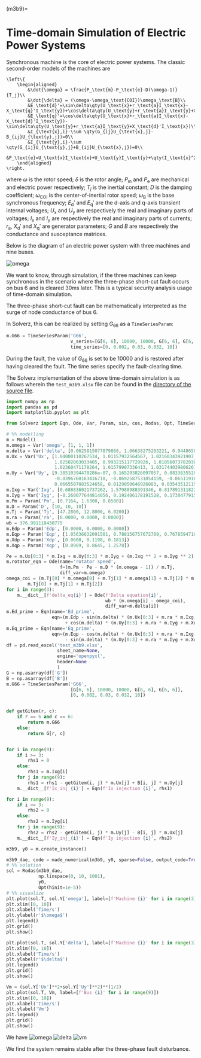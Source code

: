 (m3b9)=

# Time-domain Simulation of Electric Power Systems

Synchronous machine is the core of electric power systems. The classic second-order models of the machines are

```{math}
\left\{
    \begin{aligned}
        &\dot{\omega} = \frac{P_\text{m}-P_\text{e}-D(\omega-1)}{T_j}\\
        &\dot{\delta} = (\omega-\omega_\text{COI})\omega_\text{B}\\
        &E_\text{d}'=\sin\delta\qty(U_\text{x}+r_\text{a}I_\text{x}-X_\text{q}'I_\text{y})+\cos\delta\qty(U_\text{y}+r_\text{a}I_\text{y}+X_\text{q}'I_\text{x})\\
        &E_\text{q}'=\cos\delta\qty(U_\text{x}+r_\text{a}I_\text{x}-X_\text{d}'I_\text{y})-\sin\delta\qty(U_\text{y}+r_\text{a}I_\text{y}+X_\text{d}'I_\text{x})\\
        &I_{\text{x},i}-\sum \qty(G_{ij}U_{\text{x},j}-B_{ij}U_{\text{y},j})=0\\
        &I_{\text{y},i}-\sum \qty(G_{ij}U_{\text{y},j}+B_{ij}U_{\text{x},j})=0\\
        &P_\text{e}=U_\text{x}I_\text{x}+U_\text{y}I_\text{y}+\qty(I_\text{x}^2+I_\text{y}^2)r_\text{a}
    \end{aligned}
\right.
```
where $\omega$ is the rotor speed; $\delta$ is the rotor angle; $P_\text{m}$ and $P_\text{e}$ are mechanical and electric power respectively; $T_j$ is the inertial constant; $D$ is the damping coefficient; $\omega_\text{COI}$ is the center-of-inertial rotor speed; $\omega_\text{B}$ is the base synchronous frequency; $E_\text{d}'$ and $E_\text{q}'$ are the d-axis and q-axis transient internal voltages; $U_\text{x}$ and $U_\text{y}$ are respectively the real and imaginary parts of voltages; $I_\text{x}$ and $I_\text{y}$ are respectively the real and imaginary parts of currents; $r_\text{a}$, $X_\text{d}'$ and $X_\text{q}'$ are generator parameters; $G$ and $B$ are respectively the conductance and susceptance matrices.


Below is the diagram of an electric power system with three machines and nine buses.

![omega](fig/m3b9.png)

We want to know, through simulation, if the three machines can keep synchronous in the scenario where the three-phase short-cut fault occurs on bus 6 and is cleared 30ms later. This is a typical security analysis usage of time-domain simulation.

The three-phase short-cut fault can be mathematically interpreted as the surge of node conductance of bus 6.

In Solverz, this can be realized by setting $G_{66}$ as a `TimeSeriesParam`:

```python
m.G66 = TimeSeriesParam('G66',
                        v_series=[G[6, 6], 10000, 10000, G[6, 6], G[6, 6]],
                        time_series=[0, 0.002, 0.03, 0.032, 10])
```
During the fault, the value of $G_{66}$ is set to be 10000 and is restored after having cleared the fault. The time series specify the fault-clearing time.


The Solverz implementation of the above time-domain simulation is as follows wherein the `test_m3b9.xlsx` file can be found in the [directory of the source file](https://github.com/rzyu45/Solverz-Cookbook/tree/main/docs/source/dae/m3b9).

```python
import numpy as np
import pandas as pd
import matplotlib.pyplot as plt

from Solverz import Eqn, Ode, Var, Param, sin, cos, Rodas, Opt, TimeSeriesParam, made_numerical, Model

# %% modelling
m = Model()
m.omega = Var('omega', [1, 1, 1])
m.delta = Var('delta', [0.0625815077879868, 1.06638275203221, 0.944865048677501])
m.Ux = Var('Ux', [1.04000110267534, 1.01157932564567, 1.02160343921907,
                  1.02502063033405, 0.993215117729926, 1.01056073782038,
                  1.02360471178264, 1.01579907336413, 1.03174403980626])
m.Uy = Var('Uy', [9.38510394478286e-07, 0.165293826097057, 0.0833635520284917,
                  -0.0396760163416718, -0.0692587531054159, -0.0651191654677445,
                  0.0665507083524658, 0.0129050646926083, 0.0354351211556429])
m.Ixg = Var('Ixg', [0.688836021737262, 1.57988988391346, 0.817891311823357])
m.Iyg = Var('Iyg', [-0.260077644814056, 0.192406178191528, 0.173047791590276])
m.Pm = Param('Pm', [0.7164, 1.6300, 0.8500])
m.D = Param('D', [10, 10, 10])
m.Tj = Param('Tj', [47.2800, 12.8000, 6.0200])
m.ra = Param('ra', [0.0000, 0.0000, 0.0000])
wb = 376.991118430775
m.Edp = Param('Edp', [0.0000, 0.0000, 0.0000])
m.Eqp = Param('Eqp', [1.05636632091501, 0.788156757672709, 0.767859471854610])
m.Xdp = Param('Xdp', [0.0608, 0.1198, 0.1813])
m.Xqp = Param('Xqp', [0.0969, 0.8645, 1.2578])

Pe = m.Ux[0:3] * m.Ixg + m.Uy[0:3] * m.Iyg + (m.Ixg ** 2 + m.Iyg ** 2) * m.ra
m.rotator_eqn = Ode(name='rotator speed',
                    f=(m.Pm - Pe - m.D * (m.omega - 1)) / m.Tj,
                    diff_var=m.omega)
omega_coi = (m.Tj[0] * m.omega[0] + m.Tj[1] * m.omega[1] + m.Tj[2] * m.omega[2]) / (
        m.Tj[0] + m.Tj[1] + m.Tj[2])
for i in range(3):
    m.__dict__[f'delta_eq{i}'] = Ode(f'Delta equation{i}',
                                     wb * (m.omega[i] - omega_coi),
                                     diff_var=m.delta[i])
m.Ed_prime = Eqn(name='Ed_prime',
                 eqn=(m.Edp - sin(m.delta) * (m.Ux[0:3] + m.ra * m.Ixg - m.Xqp * m.Iyg)
                      + cos(m.delta) * (m.Uy[0:3] + m.ra * m.Iyg + m.Xqp * m.Ixg)))
m.Eq_prime = Eqn(name='Eq_prime',
                 eqn=(m.Eqp - cos(m.delta) * (m.Ux[0:3] + m.ra * m.Ixg - m.Xdp * m.Iyg)
                      - sin(m.delta) * (m.Uy[0:3] + m.ra * m.Iyg + m.Xdp * m.Ixg)))
df = pd.read_excel('test_m3b9.xlsx',
                   sheet_name=None,
                   engine='openpyxl',
                   header=None
                   )
G = np.asarray(df['G'])
B = np.asarray(df['B'])
m.G66 = TimeSeriesParam('G66',
                        [G[6, 6], 10000, 10000, G[6, 6], G[6, 6]],
                        [0, 0.002, 0.03, 0.032, 10])


def getGitem(r, c):
    if r == 6 and c == 6:
        return m.G66
    else:
        return G[r, c]


for i in range(9):
    if i >= 3:
        rhs1 = 0
    else:
        rhs1 = m.Ixg[i]
    for j in range(9):
        rhs1 = rhs1 - getGitem(i, j) * m.Ux[j] + B[i, j] * m.Uy[j]
    m.__dict__[f'Ix_inj_{i}'] = Eqn(f'Ix injection {i}', rhs1)

for i in range(9):
    if i >= 3:
        rhs2 = 0
    else:
        rhs2 = m.Iyg[i]
    for j in range(9):
        rhs2 = rhs2 - getGitem(i, j) * m.Uy[j] - B[i, j] * m.Ux[j]
    m.__dict__[f'Iy_inj_{i}'] = Eqn(f'Iy injection {i}', rhs2)

m3b9, y0 = m.create_instance()

m3b9_dae, code = made_numerical(m3b9, y0, sparse=False, output_code=True)
# %% solution
sol = Rodas(m3b9_dae,
            np.linspace(0, 10, 1001),
            y0,
            Opt(hinit=1e-5))
# %% visualize
plt.plot(sol.T, sol.Y['omega'], label=[f'Machine {i}' for i in range(3)])
plt.xlim([0, 10])
plt.xlabel('Time/s')
plt.ylabel(r'$\omega$')
plt.legend()
plt.grid()
plt.show()

plt.plot(sol.T, sol.Y['delta'], label=[f'Machine {i}' for i in range(3)])
plt.xlim([0, 10])
plt.xlabel('Time/s')
plt.ylabel(r'$\delta$')
plt.legend()
plt.grid()
plt.show()

Vm = (sol.Y['Ux']**2+sol.Y['Uy']**2)**(1/2)
plt.plot(sol.T, Vm, label=[f'Bus {i}' for i in range(9)])
plt.xlim([0, 10])
plt.xlabel('Time/s')
plt.ylabel('Vm')
plt.legend()
plt.grid()
plt.show()

```
We have
![omega](fig/omega.png)
![delta](fig/delta.png)
![vm](fig/vm.png)

We find the system remains stable after the three-phase fault disturbance.

